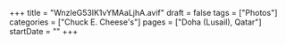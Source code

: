+++
title = "WnzleG53lK1vYMAaLjhA.avif"
draft = false
tags = ["Photos"]
categories = ["Chuck E. Cheese's"]
pages = ["Doha (Lusail), Qatar"]
startDate = ""
+++
